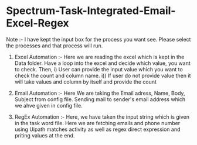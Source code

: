 # Spectrum-Task-Integrated-Email-Excel-Regex

Note :- I have kept the input box for the process you want see. Please select the processes and that process will run.


1) Excel Automation :- Here we are reading the excel which is kept in the Data folder.
                                         Have a loop into the excel and decide which value, you want to check.
     Then,
             i)  User can provide the input value which you want to check the count and column name.
             i)) If user do not provide value then it will take  values and column by itself and provide the count 

2) Email Automation :- Here We are taking the Email adress, Name, Body, Subject from config file.
              Sending mail to sender's email address which we ahve given in config file.

3) RegEx Automation :- Here, we have taken the input string which is given in the task word file.
       Here we are fetching emails and phone number using Uipath matches activity as well as regex direct expression and priting            values at the end.
